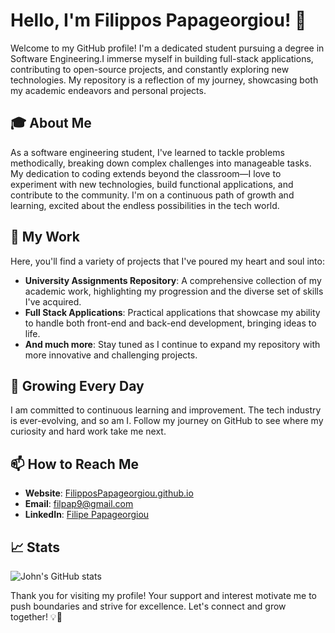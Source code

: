 # Hello, I'm Filippos Papageorgiou! 👋

Welcome to my GitHub profile! I'm a dedicated student pursuing a degree in Software Engineering.I immerse myself in building full-stack applications, contributing to open-source projects, and constantly exploring new technologies. My repository is a reflection of my journey, showcasing both my academic endeavors and personal projects.

## 🎓 About Me

As a software engineering student, I've learned to tackle problems methodically, breaking down complex challenges into manageable tasks. My dedication to coding extends beyond the classroom—I love to experiment with new technologies, build functional applications, and contribute to the community. I'm on a continuous path of growth and learning, excited about the endless possibilities in the tech world.

## 🚀 My Work

Here, you'll find a variety of projects that I've poured my heart and soul into:

- **University Assignments Repository**: A comprehensive collection of my academic work, highlighting my progression and the diverse set of skills I've acquired.
- **Full Stack Applications**: Practical applications that showcase my ability to handle both front-end and back-end development, bringing ideas to life.
- **And much more**: Stay tuned as I continue to expand my repository with more innovative and challenging projects.

## 🌱 Growing Every Day

I am committed to continuous learning and improvement. The tech industry is ever-evolving, and so am I. Follow my journey on GitHub to see where my curiosity and hard work take me next.

## 📫 How to Reach Me

- **Website**: [FilipposPapageorgiou.github.io](https://FilipposPapageorgiou.github.io)
- **Email**: [filpap9@gmail.com](mailto:filpap9@gmail.com)
- **LinkedIn**: [Filipe Papageorgiou](https://www.linkedin.com/in/filipe-papageorgiou-55491b27b/)

## 📈 Stats
![John's GitHub stats](https://github-readme-stats.vercel.app/api?username=Filippospapageorgiou&show_icons=true&theme=radical)


Thank you for visiting my profile! Your support and interest motivate me to push boundaries and strive for excellence. Let's connect and grow together! 💡🌟
